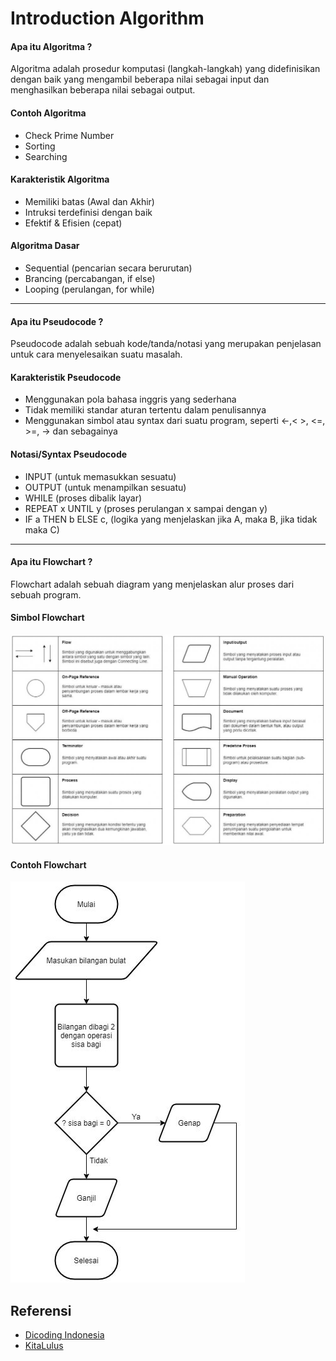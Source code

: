 # Introduction Algorithm

#### Apa itu Algoritma ?

Algoritma adalah prosedur komputasi (langkah-langkah) yang didefinisikan dengan baik yang mengambil beberapa nilai sebagai input dan menghasilkan beberapa nilai sebagai output.

#### Contoh Algoritma
- Check Prime Number
- Sorting
- Searching

#### Karakteristik Algoritma
- Memiliki batas (Awal dan Akhir)
- Intruksi terdefinisi dengan baik
- Efektif & Efisien (cepat)

#### Algoritma Dasar
- Sequential (pencarian secara berurutan)
- Brancing (percabangan, if else)
- Looping (perulangan, for while)

----

#### Apa itu Pseudocode ?

Pseudocode adalah sebuah kode/tanda/notasi yang merupakan penjelasan untuk cara menyelesaikan suatu masalah.

#### Karakteristik Pseudocode

- Menggunakan pola bahasa inggris yang sederhana
- Tidak memiliki standar aturan tertentu dalam penulisannya
- Menggunakan simbol atau syntax dari suatu program, seperti <-,< >, <=, >=, -> dan sebagainya

#### Notasi/Syntax Pseudocode

- INPUT (untuk memasukkan sesuatu)
- OUTPUT (untuk menampilkan sesuatu)
- WHILE (proses dibalik layar)
- REPEAT x UNTIL y (proses perulangan x sampai dengan y)
- IF a THEN b ELSE c, (logika yang menjelaskan jika A, maka B, jika tidak maka C)

-----

#### Apa itu Flowchart ?

Flowchart adalah sebuah diagram yang menjelaskan alur proses dari sebuah program.

#### Simbol Flowchart
<!-- <img src="assets/simbol_flowchart.jpg" alt="simbol_flowchart"> -->
![simbol](assets/simbol_flowchart.jpg)

#### Contoh Flowchart
<!-- <img src="assets/contoh_flowchart.jpg" alt="contoh_flowchart"> -->
![contoh](assets/contoh_flowchart.jpg)


## Referensi

- [Dicoding Indonesia](https://www.dicoding.com/blog/flowchart-adalah/)
- [KitaLulus](https://www.kitalulus.com/gaya-hidup/pseudocode-adalah)
